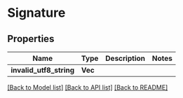 # Signature

## Properties

Name | Type | Description | Notes
------------ | ------------- | ------------- | -------------
**invalid_utf8_string** | **Vec<i32>** |  | 

[[Back to Model list]](../README.md#documentation-for-models) [[Back to API list]](../README.md#documentation-for-api-endpoints) [[Back to README]](../README.md)


